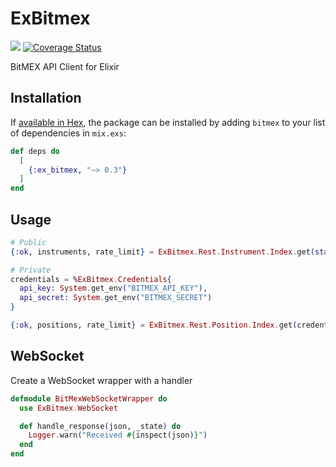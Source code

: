 # ExBitmex
![](https://github.com/fremantle-capital/ex_bitmex/workflows/.github/workflows/test.yml/badge.svg)
[![Coverage Status](https://coveralls.io/repos/github/fremantle-capital/ex_bitmex/badge.svg?branch=master)](https://coveralls.io/github/fremantle-capital/ex_bitmex?branch=master)

BitMEX API Client for Elixir

## Installation

If [available in Hex](https://hex.pm/docs/publish), the package can be installed
by adding `bitmex` to your list of dependencies in `mix.exs`:

```elixir
def deps do
  [
    {:ex_bitmex, "~> 0.3"}
  ]
end
```

## Usage

```elixir
# Public
{:ok, instruments, rate_limit} = ExBitmex.Rest.Instrument.Index.get(start: 0, count: 20)

# Private
credentials = %ExBitmex.Credentials{
  api_key: System.get_env("BITMEX_API_KEY"),
  api_secret: System.get_env("BITMEX_SECRET")
}

{:ok, positions, rate_limit} = ExBitmex.Rest.Position.Index.get(credentials)
```

## WebSocket

Create a WebSocket wrapper with a handler

```elixir
defmodule BitMexWebSocketWrapper do
  use ExBitmex.WebSocket

  def handle_response(json, _state) do
    Logger.warn("Received #{inspect(json)}")
  end
end
```
